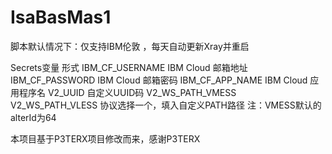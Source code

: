 # IsaBasMas1


脚本默认情况下：仅支持IBM伦敦 ，每天自动更新Xray并重启

Secrets变量	形式
IBM_CF_USERNAME	IBM Cloud 邮箱地址
IBM_CF_PASSWORD	IBM Cloud 邮箱密码
IBM_CF_APP_NAME	IBM Cloud 应用程序名
V2_UUID	自定义UUID码
V2_WS_PATH_VMESS
V2_WS_PATH_VLESS	协议选择一个，填入自定义PATH路径
注：VMESS默认的alterId为64

本项目基于P3TERX项目修改而来，感谢P3TERX
